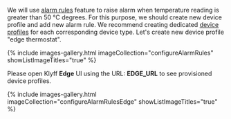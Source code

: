 We will use [alarm rules](/docs/user-guide/device-profiles/#alarm-rules) feature to raise alarm when temperature reading is greater than 50 °C degrees.
For this purpose, we should create new device profile and add new alarm rule. We recommend creating dedicated [device profiles](/docs/user-guide/device-profiles/) for each corresponding device type. Let's create new device profile "edge thermostat".

{% include images-gallery.html imageCollection="configureAlarmRules" showListImageTitles="true" %}

Please open Klyff **Edge** UI using the URL: **EDGE_URL** to see provisioned device profiles.

{% include images-gallery.html imageCollection="configureAlarmRulesEdge" showListImageTitles="true" %}